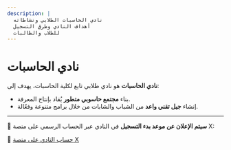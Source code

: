 ```yaml
---
description: |
  نادي الحاسبات الطلابي ونشاطاته
  أهداف النادي وطرق التسجيل
  للطلاب والطالبات
---
```


# نادي الحاسبات

**نادي الحاسبات** هو نادي طلابي تابع لكلية الحاسبات، يهدف إلى:

- بناء **مجتمع حاسوبي متطور** يُقاد بإنتاج المعرفة.
- إنشاء **جيل تقني واعد** من الشباب والشابات من خلال برامج متنوعة وفعّالة.


---

📢 **سيتم الإعلان عن موعد بدء التسجيل** في النادي عبر الحساب الرسمي على منصة X:

🔗 [حساب النادي على منصة X](https://x.com/uqucc?s=21)

